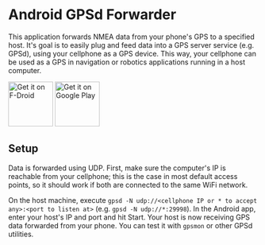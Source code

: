 # Android GPSd Forwarder

This application forwards NMEA data from your phone's GPS to a specified host. It's goal is to easily plug and feed data into a GPS server service (e.g. GPSd), using your cellphone as a GPS device. This way, your cellphone can be used as a GPS in navigation or robotics applications running in a host computer.

[<img src="https://fdroid.gitlab.io/artwork/badge/get-it-on.png"
     alt="Get it on F-Droid"
     height="90">](https://f-droid.org/packages/io.github.tiagoshibata.gpsdclient/)
[<img src="https://play.google.com/intl/en_us/badges/images/generic/en-play-badge.png"
     alt="Get it on Google Play"
     height="90">](https://play.google.com/store/apps/details?id=io.github.tiagoshibata.gpsdclient)

## Setup

Data is forwarded using UDP. First, make sure the computer's IP is reachable from your cellphone; this is the case in most default access points, so it should work if both are connected to the same WiFi network.

On the host machine, execute `gpsd -N udp://<cellphone IP or * to accept any>:<port to listen at>` (e.g. `gpsd -N udp://*:29998`). In the Android app, enter your host's IP and port and hit Start. Your host is now receiving GPS data forwarded from your phone. You can test it with `gpsmon` or other GPSd utilities.
